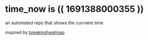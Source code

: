 # time_now is (( 1691388000355 ))

an automated repo that shows the currnent time

inspired by [breakingheatmap](https://github.com/breakingheatmap/breakingheatmap)